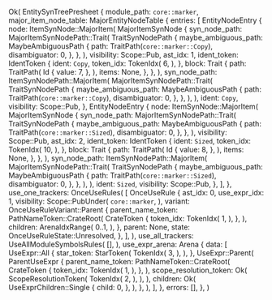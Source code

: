 Ok(
    EntitySynTreePresheet {
        module_path: `core::marker`,
        major_item_node_table: MajorEntityNodeTable {
            entries: [
                EntityNodeEntry {
                    node: ItemSynNode::MajorItem(
                        MajorItemSynNode {
                            syn_node_path: MajorItemSynNodePath::Trait(
                                TraitSynNodePath {
                                    maybe_ambiguous_path: MaybeAmbiguousPath {
                                        path: TraitPath(`core::marker::Copy`),
                                        disambiguator: 0,
                                    },
                                },
                            ),
                            visibility: Scope::Pub,
                            ast_idx: 1,
                            ident_token: IdentToken {
                                ident: `Copy`,
                                token_idx: TokenIdx(
                                    6,
                                ),
                            },
                            block: Trait {
                                path: TraitPath(
                                    Id {
                                        value: 7,
                                    },
                                ),
                                items: None,
                            },
                        },
                    ),
                    syn_node_path: ItemSynNodePath::MajorItem(
                        MajorItemSynNodePath::Trait(
                            TraitSynNodePath {
                                maybe_ambiguous_path: MaybeAmbiguousPath {
                                    path: TraitPath(`core::marker::Copy`),
                                    disambiguator: 0,
                                },
                            },
                        ),
                    ),
                    ident: `Copy`,
                    visibility: Scope::Pub,
                },
                EntityNodeEntry {
                    node: ItemSynNode::MajorItem(
                        MajorItemSynNode {
                            syn_node_path: MajorItemSynNodePath::Trait(
                                TraitSynNodePath {
                                    maybe_ambiguous_path: MaybeAmbiguousPath {
                                        path: TraitPath(`core::marker::Sized`),
                                        disambiguator: 0,
                                    },
                                },
                            ),
                            visibility: Scope::Pub,
                            ast_idx: 2,
                            ident_token: IdentToken {
                                ident: `Sized`,
                                token_idx: TokenIdx(
                                    10,
                                ),
                            },
                            block: Trait {
                                path: TraitPath(
                                    Id {
                                        value: 8,
                                    },
                                ),
                                items: None,
                            },
                        },
                    ),
                    syn_node_path: ItemSynNodePath::MajorItem(
                        MajorItemSynNodePath::Trait(
                            TraitSynNodePath {
                                maybe_ambiguous_path: MaybeAmbiguousPath {
                                    path: TraitPath(`core::marker::Sized`),
                                    disambiguator: 0,
                                },
                            },
                        ),
                    ),
                    ident: `Sized`,
                    visibility: Scope::Pub,
                },
            ],
        },
        use_one_trackers: OnceUseRules(
            [
                OnceUseRule {
                    ast_idx: 0,
                    use_expr_idx: 1,
                    visibility: Scope::PubUnder(
                        `core::marker`,
                    ),
                    variant: OnceUseRuleVariant::Parent {
                        parent_name_token: PathNameToken::CrateRoot(
                            CrateToken {
                                token_idx: TokenIdx(
                                    1,
                                ),
                            },
                        ),
                        children: ArenaIdxRange(
                            0..1,
                        ),
                    },
                    parent: None,
                    state: OnceUseRuleState::Unresolved,
                },
            ],
        ),
        use_all_trackers: UseAllModuleSymbolsRules(
            [],
        ),
        use_expr_arena: Arena {
            data: [
                UseExpr::All {
                    star_token: StarToken(
                        TokenIdx(
                            3,
                        ),
                    ),
                },
                UseExpr::Parent(
                    ParentUseExpr {
                        parent_name_token: PathNameToken::CrateRoot(
                            CrateToken {
                                token_idx: TokenIdx(
                                    1,
                                ),
                            },
                        ),
                        scope_resolution_token: Ok(
                            ScopeResolutionToken(
                                TokenIdx(
                                    2,
                                ),
                            ),
                        ),
                        children: Ok(
                            UseExprChildren::Single {
                                child: 0,
                            },
                        ),
                    },
                ),
            ],
        },
        errors: [],
    },
)